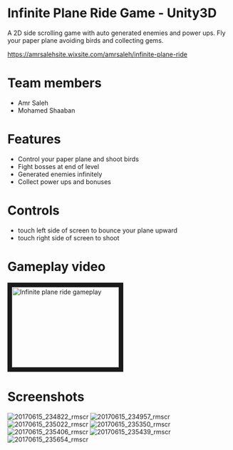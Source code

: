 # Infinite Plane Ride Game - Unity3D
A 2D side scrolling game with auto generated enemies and power ups. Fly your paper plane avoiding birds and collecting gems.

https://amrsalehsite.wixsite.com/amrsaleh/infinite-plane-ride
# Team members
+ Amr Saleh
+ Mohamed Shaaban

# Features
+ Control your paper plane and shoot birds
+ Fight bosses at end of level
+ Generated enemies infinitely
+ Collect power ups and bonuses

# Controls
+ touch left side of screen to bounce your plane upward
+ touch right side of screen to shoot

# Gameplay video
<a href="http://www.youtube.com/watch?feature=player_embedded&v=a5jWrnHouCc
" target="_blank"><img src="http://img.youtube.com/vi/a5jWrnHouCc/0.jpg" 
alt="Infinite plane ride gameplay" width="240" height="180" border="10" /></a>

# Screenshots
![20170615_234822_rmscr](https://user-images.githubusercontent.com/5616594/27308171-96780d08-554d-11e7-8924-3460303a2aed.jpg)
![20170615_234957_rmscr](https://user-images.githubusercontent.com/5616594/27308172-967f5888-554d-11e7-9db4-3a3ec1cebc52.jpg)
![20170615_235022_rmscr](https://user-images.githubusercontent.com/5616594/27308173-968834f8-554d-11e7-8bff-566491f2e034.jpg)
![20170615_235350_rmscr](https://user-images.githubusercontent.com/5616594/27308174-968f8f14-554d-11e7-83f3-7cd9fe5f9d55.jpg)
![20170615_235406_rmscr](https://user-images.githubusercontent.com/5616594/27308175-9697b252-554d-11e7-9f7e-5dd7147f7790.jpg)
![20170615_235439_rmscr](https://user-images.githubusercontent.com/5616594/27308176-969b2266-554d-11e7-927d-65147cfd50dc.jpg)
![20170615_235654_rmscr](https://user-images.githubusercontent.com/5616594/27308177-96ab7bb6-554d-11e7-9d6c-bb77a768d484.jpg)
